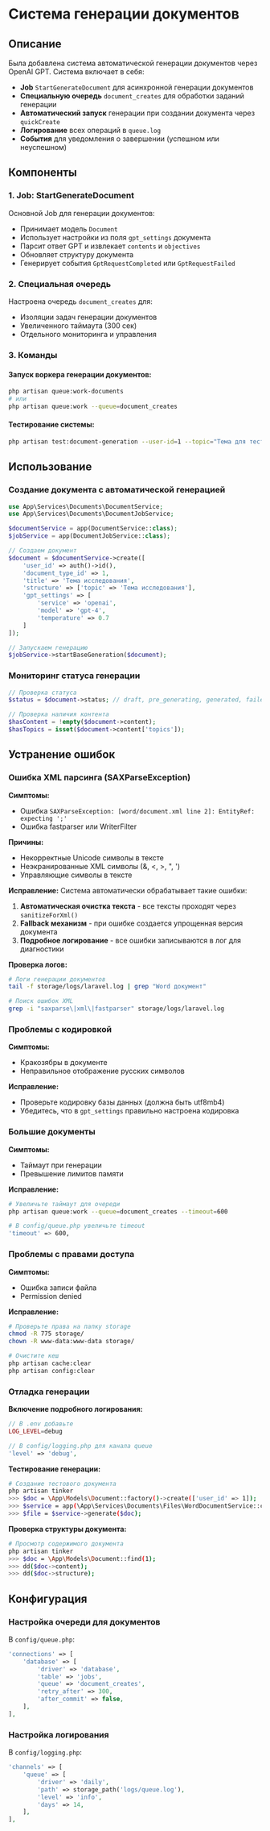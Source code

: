 # Система генерации документов

## Описание

Была добавлена система автоматической генерации документов через OpenAI GPT. Система включает в себя:

- **Job** `StartGenerateDocument` для асинхронной генерации документов
- **Специальную очередь** `document_creates` для обработки заданий генерации
- **Автоматический запуск** генерации при создании документа через `quickCreate`
- **Логирование** всех операций в `queue.log`
- **События** для уведомления о завершении (успешном или неуспешном)

## Компоненты

### 1. Job: StartGenerateDocument

Основной Job для генерации документов:
- Принимает модель `Document`
- Использует настройки из поля `gpt_settings` документа
- Парсит ответ GPT и извлекает `contents` и `objectives`
- Обновляет структуру документа
- Генерирует события `GptRequestCompleted` или `GptRequestFailed`

### 2. Специальная очередь

Настроена очередь `document_creates` для:
- Изоляции задач генерации документов
- Увеличенного таймаута (300 сек)
- Отдельного мониторинга и управления

### 3. Команды

#### Запуск воркера генерации документов:
```bash
php artisan queue:work-documents
# или
php artisan queue:work --queue=document_creates
```

#### Тестирование системы:
```bash
php artisan test:document-generation --user-id=1 --topic="Тема для тестирования"
```

## Использование

### Создание документа с автоматической генерацией

```php
use App\Services\Documents\DocumentService;
use App\Services\Documents\DocumentJobService;

$documentService = app(DocumentService::class);
$jobService = app(DocumentJobService::class);

// Создаем документ
$document = $documentService->create([
    'user_id' => auth()->id(),
    'document_type_id' => 1,
    'title' => 'Тема исследования',
    'structure' => ['topic' => 'Тема исследования'],
    'gpt_settings' => [
        'service' => 'openai',
        'model' => 'gpt-4',
        'temperature' => 0.7
    ]
]);

// Запускаем генерацию
$jobService->startBaseGeneration($document);
```

### Мониторинг статуса генерации

```php
// Проверка статуса
$status = $document->status; // draft, pre_generating, generated, failed

// Проверка наличия контента
$hasContent = !empty($document->content);
$hasTopics = isset($document->content['topics']);
```

## Устранение ошибок

### Ошибка XML парсинга (SAXParseException)

**Симптомы:**
- Ошибка `SAXParseException: [word/document.xml line 2]: EntityRef: expecting ';'`
- Ошибка fastparser или WriterFilter

**Причины:**
- Некорректные Unicode символы в тексте
- Неэкранированные XML символы (&, <, >, ", ')
- Управляющие символы в тексте

**Исправление:**
Система автоматически обрабатывает такие ошибки:

1. **Автоматическая очистка текста** - все тексты проходят через `sanitizeForXml()`
2. **Fallback механизм** - при ошибке создается упрощенная версия документа
3. **Подробное логирование** - все ошибки записываются в лог для диагностики

**Проверка логов:**
```bash
# Логи генерации документов
tail -f storage/logs/laravel.log | grep "Word документ"

# Поиск ошибок XML
grep -i "saxparse\|xml\|fastparser" storage/logs/laravel.log
```

### Проблемы с кодировкой

**Симптомы:**
- Кракозябры в документе
- Неправильное отображение русских символов

**Исправление:**
- Проверьте кодировку базы данных (должна быть utf8mb4)
- Убедитесь, что в `gpt_settings` правильно настроена кодировка

### Большие документы

**Симптомы:**
- Таймаут при генерации
- Превышение лимитов памяти

**Исправление:**
```bash
# Увеличьте таймаут для очереди
php artisan queue:work --queue=document_creates --timeout=600

# В config/queue.php увеличьте timeout
'timeout' => 600,
```

### Проблемы с правами доступа

**Симптомы:**
- Ошибка записи файла
- Permission denied

**Исправление:**
```bash
# Проверьте права на папку storage
chmod -R 775 storage/
chown -R www-data:www-data storage/

# Очистите кеш
php artisan cache:clear
php artisan config:clear
```

### Отладка генерации

**Включение подробного логирования:**
```php
// В .env добавьте
LOG_LEVEL=debug

// В config/logging.php для канала queue
'level' => 'debug',
```

**Тестирование генерации:**
```bash
# Создание тестового документа
php artisan tinker
>>> $doc = \App\Models\Document::factory()->create(['user_id' => 1]);
>>> $service = app(\App\Services\Documents\Files\WordDocumentService::class);
>>> $file = $service->generate($doc);
```

**Проверка структуры документа:**
```bash
# Просмотр содержимого документа
php artisan tinker
>>> $doc = \App\Models\Document::find(1);
>>> dd($doc->content);
>>> dd($doc->structure);
```

## Конфигурация

### Настройка очереди для документов

В `config/queue.php`:
```php
'connections' => [
    'database' => [
        'driver' => 'database',
        'table' => 'jobs',
        'queue' => 'document_creates',
        'retry_after' => 300,
        'after_commit' => false,
    ],
],
```

### Настройка логирования

В `config/logging.php`:
```php
'channels' => [
    'queue' => [
        'driver' => 'daily',
        'path' => storage_path('logs/queue.log'),
        'level' => 'info',
        'days' => 14,
    ],
], 